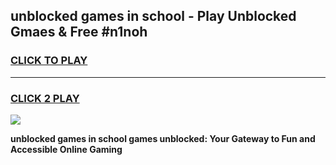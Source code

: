 
## unblocked games in school - Play Unblocked Gmaes & Free #n1noh
<h3>
<a href="https://premium.freeplayer.one?title=unblocked_games_in_school&ref=01M">CLICK TO PLAY</a></h3>
<hr>

<h3>
<a href="https://premium.freeplayer.one?title=unblocked_games_in_school&ref=01M">CLICK 2 PLAY</a>
  
</h3>

<a href="https://premium.freeplayer.one?title=unblocked_games_in_school&ref=01M"><img src="https://clearcache.store/games.png"></a>


**unblocked games in school games unblocked: Your Gateway to Fun and Accessible Online Gaming**
